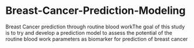 # Breast-Cancer-Prediction-Modeling
Breast Cancer prediction through routine blood workThe goal of this study is to try and develop a prediction model to assess the potential of the routine blood work parameters as biomarker for prediction of breast cancer

